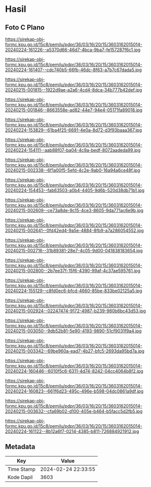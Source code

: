 # Hasil

## Foto C Plano

https://sirekap-obj-formc.kpu.go.id/15c8/pemilu/pdpr/36/03/16/20/15/3603162015014-20240224-161226--a5370d66-46d7-4bca-9ba7-fe157287f6c1.jpg

https://sirekap-obj-formc.kpu.go.id/15c8/pemilu/pdpr/36/03/16/20/15/3603162015014-20240224-161407--cdc740b5-66fb-46dc-8f63-a7b7c67dada5.jpg

https://sirekap-obj-formc.kpu.go.id/15c8/pemilu/pdpr/36/03/16/20/15/3603162015014-20240215-001815--1922d9ae-a2a6-4cd4-8dca-34b777b42def.jpg

https://sirekap-obj-formc.kpu.go.id/15c8/pemilu/pdpr/36/03/16/20/15/3603162015014-20240215-001846--8663558e-ad82-44e7-94e4-05171fa89018.jpg

https://sirekap-obj-formc.kpu.go.id/15c8/pemilu/pdpr/36/03/16/20/15/3603162015014-20240224-153829--61ba4f25-6691-4e0a-8d72-d3f93baaa367.jpg

https://sirekap-obj-formc.kpu.go.id/15c8/pemilu/pdpr/36/03/16/20/15/3603162015014-20240224-154111--aab88f07-ba04-4c9a-bedf-8072aadeda99.jpg

https://sirekap-obj-formc.kpu.go.id/15c8/pemilu/pdpr/36/03/16/20/15/3603162015014-20240215-002338--6f1a00f5-5efd-4c2e-9ab0-16a94a6ce48f.jpg

https://sirekap-obj-formc.kpu.go.id/15c8/pemilu/pdpr/36/03/16/20/15/3603162015014-20240224-154453--fab63503-a0b4-4405-9d6b-520d38db71b1.jpg

https://sirekap-obj-formc.kpu.go.id/15c8/pemilu/pdpr/36/03/16/20/15/3603162015014-20240215-002609--ce73a8de-9c15-4ce3-8605-9da771ac6e9b.jpg

https://sirekap-obj-formc.kpu.go.id/15c8/pemilu/pdpr/36/03/16/20/15/3603162015014-20240215-002641--0fd42ed4-9a5e-4884-8fb9-a7a286054552.jpg

https://sirekap-obj-formc.kpu.go.id/15c8/pemilu/pdpr/36/03/16/20/15/3603162015014-20240215-002716--31b89381-28e7-4c05-9d00-041838183654.jpg

https://sirekap-obj-formc.kpu.go.id/15c8/pemilu/pdpr/36/03/16/20/15/3603162015014-20240215-002800--2b7ee37f-15f6-4390-99af-4c37ae595761.jpg

https://sirekap-obj-formc.kpu.go.id/15c8/pemilu/pdpr/36/03/16/20/15/3603162015014-20240224-155129--c8fd0ec6-bfcd-4660-85be-833be02125a5.jpg

https://sirekap-obj-formc.kpu.go.id/15c8/pemilu/pdpr/36/03/16/20/15/3603162015014-20240215-002924--02247474-9172-4987-b239-980b6bc43d53.jpg

https://sirekap-obj-formc.kpu.go.id/15c8/pemilu/pdpr/36/03/16/20/15/3603162015014-20240215-003050--9db52b81-5e90-4193-9890-51cf9031f9a4.jpg

https://sirekap-obj-formc.kpu.go.id/15c8/pemilu/pdpr/36/03/16/20/15/3603162015014-20240215-003342--69be960a-ead7-4b27-bfc5-2693da95bd7a.jpg

https://sirekap-obj-formc.kpu.go.id/15c8/pemilu/pdpr/36/03/16/20/15/3603162015014-20240224-160446--6010f5c6-6311-4d74-8242-04cc4064b8f2.jpg

https://sirekap-obj-formc.kpu.go.id/15c8/pemilu/pdpr/36/03/16/20/15/3603162015014-20240224-160823--661f6d23-495c-496e-b598-04dc0861a9df.jpg

https://sirekap-obj-formc.kpu.go.id/15c8/pemilu/pdpr/36/03/16/20/15/3603162015014-20240215-003632--cfa69b02-d100-405e-b464-b5facc5d2fb5.jpg

https://sirekap-obj-formc.kpu.go.id/15c8/pemilu/pdpr/36/03/16/20/15/3603162015014-20240224-161122--8b12a6f7-0214-4385-b811-726884921912.jpg


## Metadata

| Key        | Value               |
| ---------- | ------------------- |
| Time Stamp | 2024-02-24 22:33:55 |
| Kode Dapil | 3603                |




